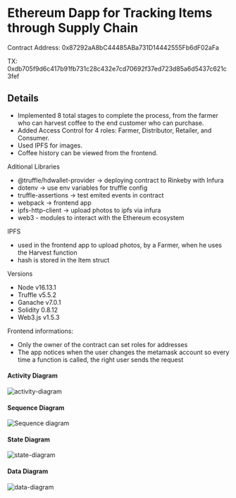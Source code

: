 # Ethereum Dapp for Tracking Items through Supply Chain
Contract Address: 0x87292aA8bC44485ABa731D14442555Fb6dF02aFa

TX: 0xdb705f9d6c417b91fb731c28c432e7cd70692f37ed723d85a6d5437c621c3fef

## Details
 - Implemented 8 total stages to complete the process, from the farmer who can harvest coffee to the end customer who can purchase.
 - Added Access Control for 4 roles: Farmer, Distributor, Retailer, and Consumer.
 - Used IPFS for images.
 - Coffee history can be viewed from the frontend.

Aditional Libraries
  - @truffle/hdwallet-provider -> deploying contract to Rinkeby with Infura
  - dotenv -> use env variables for truffle config
  - truffle-assertions -> test emited events in contract
  - webpack -> frontend app 
  - ipfs-http-client -> upload photos to ipfs via infura 
  - web3 - modules to interact with the Ethereum ecosystem

IPFS
  - used in the frontend app to upload photos, by a Farmer, when he uses the Harvest function
  - hash is stored in the Item struct

Versions
  - Node v16.13.1
  - Truffle v5.5.2
  - Ganache v7.0.1
  - Solidity 0.8.12
  - Web3.js v1.5.3

Frontend informations:
  - Only the owner of the contract can set roles for addresses
  - The app notices when the user changes the metamask account so every time a function is called, the right user sends the request

#### Activity Diagram
![activity-diagram](https://user-images.githubusercontent.com/30747926/157409615-030667ec-63a9-4a72-ad72-ea0c051d735f.png)

#### Sequence Diagram
![Sequence diagram](https://user-images.githubusercontent.com/30747926/157409897-8af265b8-d18f-489c-aebd-b8abc5c7d06a.png)

#### State Diagram
![state-diagram](https://user-images.githubusercontent.com/30747926/157409933-64083273-0fce-4dca-a855-06452fee881d.png)

#### Data Diagram
![data-diagram](https://user-images.githubusercontent.com/30747926/157409957-7d9aecca-5183-454e-8745-825a1807f88f.png)
